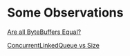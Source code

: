 # Some Observations

[Are all ByteBuffers Equal?](java/bytebuffer.md)

[ConcurrentLinkedQueue vs Size](java/clq.md)


